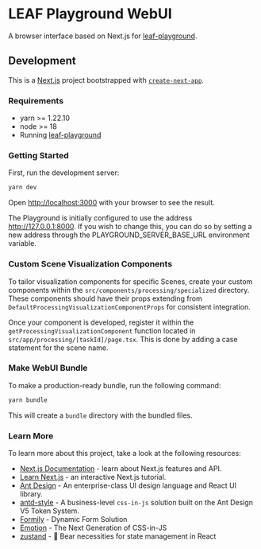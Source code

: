 # LEAF Playground WebUI

A browser interface based on Next.js for [leaf-playground](https://github.com/LLM-Evaluation-s-Always-Fatiguing/leaf-playground).

## Development

This is a [Next.js](https://nextjs.org/) project bootstrapped with [`create-next-app`](https://github.com/vercel/next.js/tree/canary/packages/create-next-app).

### Requirements

- yarn >= 1.22.10
- node >= 18
- Running [leaf-playground](https://github.com/LLM-Evaluation-s-Always-Fatiguing/leaf-playground)

### Getting Started

First, run the development server:

```bash
yarn dev
```

Open [http://localhost:3000](http://localhost:3000) with your browser to see the result.

The Playground is initially configured to use the address http://127.0.0.1:8000. If you wish to change this, you can do so by setting a new address through the PLAYGROUND_SERVER_BASE_URL environment variable.


### Custom Scene Visualization Components

To tailor visualization components for specific Scenes, create your custom components within the `src/components/processing/specialized` directory. These components should have their props extending from `DefaultProcessingVisualizationComponentProps` for consistent integration.

Once your component is developed, register it within the `getProcessingVisualizationComponent` function located in `src/app/processing/[taskId]/page.tsx`. This is done by adding a case statement for the scene name.

### Make WebUI Bundle

To make a production-ready bundle, run the following command:

```bash
yarn bundle
```

This will create a `bundle` directory with the bundled files.

### Learn More

To learn more about this project, take a look at the following resources:

- [Next.js Documentation](https://nextjs.org/docs) - learn about Next.js features and API.
- [Learn Next.js](https://nextjs.org/learn) - an interactive Next.js tutorial.
- [Ant Design](https://github.com/ant-design/ant-design) - An enterprise-class UI design language and React UI library.
- [antd-style](https://github.com/ant-design/antd-style) - A business-level `css-in-js` solution built on the Ant Design V5 Token System.
- [Formily](https://github.com/alibaba/formily) - Dynamic Form Solution
- [Emotion](https://github.com/emotion-js/emotion) - The Next Generation of CSS-in-JS
- [zustand](https://github.com/pmndrs/zustand) - 🐻 Bear necessities for state management in React
